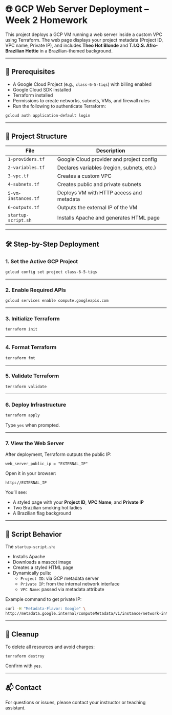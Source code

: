 # 🌐 GCP Web Server Deployment – Week 2 Homework

This project deploys a GCP VM running a web server inside a custom VPC using Terraform. The web page displays your project metadata (Project ID, VPC name, Private IP), and includes **Theo Hot Blonde** and **T.I.Q.S. Afro-Brazilian Hottie** in a Brazilian-themed background.

---

## 🚀 Prerequisites

- A Google Cloud Project (e.g., `class-6-5-tiqs`) with billing enabled
- Google Cloud SDK installed
- Terraform installed
- Permissions to create networks, subnets, VMs, and firewall rules
- Run the following to authenticate Terraform:

```bash
gcloud auth application-default login
```

---

## 📁 Project Structure

| File                  | Description                                |
|-----------------------|--------------------------------------------|
| `1-providers.tf`      | Google Cloud provider and project config   |
| `2-variables.tf`      | Declares variables (region, subnets, etc.) |
| `3-vpc.tf`            | Creates a custom VPC                       |
| `4-subnets.tf`        | Creates public and private subnets         |
| `5-vm-instances.tf`   | Deploys VM with HTTP access and metadata   |
| `6-outputs.tf`        | Outputs the external IP of the VM          |
| `startup-script.sh`   | Installs Apache and generates HTML page    |

---

## 🛠️ Step-by-Step Deployment

### 1. **Set the Active GCP Project**

```bash
gcloud config set project class-6-5-tiqs
```

---

### 2. **Enable Required APIs**

```bash
gcloud services enable compute.googleapis.com
```

---

### 3. **Initialize Terraform**

```bash
terraform init
```

---

### 4. **Format Terraform**

```bash
terraform fmt
```

---

### 5. **Validate Terraform**

```bash
terraform validate
```

---

### 6. **Deploy Infrastructure**

```bash
terraform apply
```

Type `yes` when prompted.

---

### 7. **View the Web Server**

After deployment, Terraform outputs the public IP:

```hcl
web_server_public_ip = "EXTERNAL_IP"
```

Open it in your browser:

```text
http://EXTERNAL_IP
```

You’ll see:

- A styled page with your **Project ID**, **VPC Name**, and **Private IP**
- Two Brazilian smoking hot ladies
- A Brazilian flag background

---

## 🧪 Script Behavior

The `startup-script.sh`:

- Installs Apache
- Downloads a mascot image
- Creates a styled HTML page
- Dynamically pulls:
  - `Project ID`: via GCP metadata server
  - `Private IP`: from the internal network interface
  - `VPC Name`: passed via metadata attribute

Example command to get private IP:

```bash
curl -H "Metadata-Flavor: Google" \
http://metadata.google.internal/computeMetadata/v1/instance/network-interfaces/0/ip
```

---

## 🧼 Cleanup

To delete all resources and avoid charges:

```bash
terraform destroy
```

Confirm with `yes`.

---

## 📬 Contact

For questions or issues, please contact your instructor or teaching assistant.
